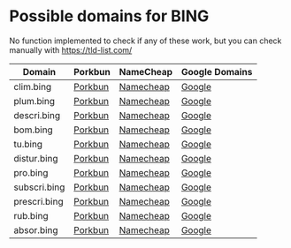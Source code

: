 # Possible domains for BING

No function implemented to check if any of these work, but you can check manually with https://tld-list.com/

| Domain | Porkbun | NameCheap | Google Domains |
|---|---|---|---|
| clim.bing | [Porkbun](https://porkbun.com/checkout/search?prb=e814663da1&tlds=&idnLanguage=&search=search&q=clim.bing) | [Namecheap](https://www.namecheap.com/domains/registration/results/?domain=clim.bing) | [Google](https://domains.google.com/registrar/search?searchTerm=clim.bing) |
| plum.bing | [Porkbun](https://porkbun.com/checkout/search?prb=e814663da1&tlds=&idnLanguage=&search=search&q=plum.bing) | [Namecheap](https://www.namecheap.com/domains/registration/results/?domain=plum.bing) | [Google](https://domains.google.com/registrar/search?searchTerm=plum.bing) |
| descri.bing | [Porkbun](https://porkbun.com/checkout/search?prb=e814663da1&tlds=&idnLanguage=&search=search&q=descri.bing) | [Namecheap](https://www.namecheap.com/domains/registration/results/?domain=descri.bing) | [Google](https://domains.google.com/registrar/search?searchTerm=descri.bing) |
| bom.bing | [Porkbun](https://porkbun.com/checkout/search?prb=e814663da1&tlds=&idnLanguage=&search=search&q=bom.bing) | [Namecheap](https://www.namecheap.com/domains/registration/results/?domain=bom.bing) | [Google](https://domains.google.com/registrar/search?searchTerm=bom.bing) |
| tu.bing | [Porkbun](https://porkbun.com/checkout/search?prb=e814663da1&tlds=&idnLanguage=&search=search&q=tu.bing) | [Namecheap](https://www.namecheap.com/domains/registration/results/?domain=tu.bing) | [Google](https://domains.google.com/registrar/search?searchTerm=tu.bing) |
| distur.bing | [Porkbun](https://porkbun.com/checkout/search?prb=e814663da1&tlds=&idnLanguage=&search=search&q=distur.bing) | [Namecheap](https://www.namecheap.com/domains/registration/results/?domain=distur.bing) | [Google](https://domains.google.com/registrar/search?searchTerm=distur.bing) |
| pro.bing | [Porkbun](https://porkbun.com/checkout/search?prb=e814663da1&tlds=&idnLanguage=&search=search&q=pro.bing) | [Namecheap](https://www.namecheap.com/domains/registration/results/?domain=pro.bing) | [Google](https://domains.google.com/registrar/search?searchTerm=pro.bing) |
| subscri.bing | [Porkbun](https://porkbun.com/checkout/search?prb=e814663da1&tlds=&idnLanguage=&search=search&q=subscri.bing) | [Namecheap](https://www.namecheap.com/domains/registration/results/?domain=subscri.bing) | [Google](https://domains.google.com/registrar/search?searchTerm=subscri.bing) |
| prescri.bing | [Porkbun](https://porkbun.com/checkout/search?prb=e814663da1&tlds=&idnLanguage=&search=search&q=prescri.bing) | [Namecheap](https://www.namecheap.com/domains/registration/results/?domain=prescri.bing) | [Google](https://domains.google.com/registrar/search?searchTerm=prescri.bing) |
| rub.bing | [Porkbun](https://porkbun.com/checkout/search?prb=e814663da1&tlds=&idnLanguage=&search=search&q=rub.bing) | [Namecheap](https://www.namecheap.com/domains/registration/results/?domain=rub.bing) | [Google](https://domains.google.com/registrar/search?searchTerm=rub.bing) |
| absor.bing | [Porkbun](https://porkbun.com/checkout/search?prb=e814663da1&tlds=&idnLanguage=&search=search&q=absor.bing) | [Namecheap](https://www.namecheap.com/domains/registration/results/?domain=absor.bing) | [Google](https://domains.google.com/registrar/search?searchTerm=absor.bing) |
